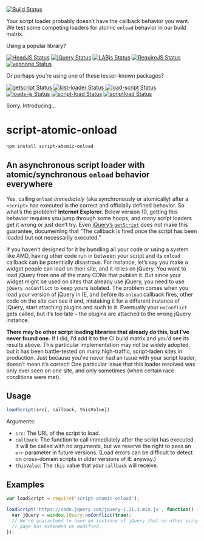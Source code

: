 [![Build Status][trav_img]][trav_site]

Your script loader probably doesn’t have the callback behavior you want.
We test some competing loaders for atomic `onload` behavior in our build matrix.

Using a popular library?

[![HeadJS Status][headjs_img]][trav_site]
[![jQuery Status][jquery_img]][trav_site]
[![LABjs Status][labjs_img]][trav_site]
[![RequireJS Status][requirejs_img]][trav_site]
[![yepnope Status][yepnope_img]][trav_site]

Or perhaps you’re using one of these lesser-known packages?

[![getscript Status][getscript_img]][trav_site]
[![kist-loader Status][kist-loader_img]][trav_site]
[![load-script Status][load-script_img]][trav_site]
[![loads-js Status][loads-js_img]][trav_site]
[![script-load Status][script-load_img]][trav_site]
[![scriptload Status][scriptload_img]][trav_site]

Sorry. Introducing…

# script-atomic-onload

```bash
npm install script-atomic-onload
```

## An asynchronous script loader with atomic/synchronous `onload` behavior everywhere

Yes, calling `onload` *immediately* (aka synchronously or atomically) after a
`<script>` has executed is the correct and officially defined behavior. So
what’s the problem? **Internet Explorer.** Below version 10, getting this
behavior requires you jump through some hoops, and *many* script loaders get it
wrong or just don’t try. Even [jQuery’s `getScript`](https://api.jquery.com/jquery.getscript/)
does not make this guarantee, documenting that “The callback is fired once the
script has been loaded but not necessarily executed.”

If you haven’t designed for it by bundling all your code or using a system
like AMD, having other code run in between your script and its `onload`
callback can be potentially disastrous. For instance, let’s say you make a
widget people can load on their site, and it relies on jQuery. You want to load
jQuery from one of the many CDNs that publish it. But since your widget might
be used on sites that already use jQuery, you need to use `jQuery.noConflict` to
keep yours isolated. The problem comes when you load your version of jQuery in
IE, and before its `onload` callback fires, other code on the site can see it
and, mistaking it for a different instance of jQuery, start attaching plugins
and such to it. Eventually your `noConflict` gets called, but it’s too late –
the plugins are attached to the wrong jQuery instance.

**There may be other script loading libraries that already do this, but I’ve
never found one.** If I did, I’d add it to the CI build matrix and you’d see
its results above. This particular implementation may not be widely adopted,
but it has been battle-tested on many high-traffic, script-laden sites in
production. Just because you’ve never had an issue with your script loader,
doesn’t mean it’s correct! One particular issue that this loader resolved was
only ever seen on one site, and only sometimes (when certain race conditions
were met).

## Usage

```javascript
loadScript(src[, callback, thisValue])
```

Arguments:

* `src`: The URL of the script to load.
* `callback`: The function to call immediately after the script has executed. It
  will be called with no arguments, but we reserve the right to pass an `err`
  parameter in future versions. (Load errors can be difficult to detect on
  cross-domain scripts in older versions of IE anyway.)
* `thisValue`: The `this` value that your `callback` will receive.

## Examples

```javascript
var loadScript = require('script-atomic-onload');

loadScript('https://code.jquery.com/jquery-1.11.3.min.js', function() {
  var jQuery = window.jQuery.noConflict(true);
  // We’re guaranteed to have an instance of jQuery that no other script on the
  // page has extended or modified.
});
```

[trav_img]: https://img.shields.io/travis/exogen/script-atomic-onload/master.svg
[getscript_img]: http://travis-matrix.herokuapp.com/exogen/script-atomic-onload?branch=master&env=TEST_LOADER=getscript&label=getscript
[headjs_img]: http://travis-matrix.herokuapp.com/exogen/script-atomic-onload?branch=master&env=TEST_LOADER=headjs&label=HeadJS
[jquery_img]: http://travis-matrix.herokuapp.com/exogen/script-atomic-onload?branch=master&env=TEST_LOADER=jquery&label=jQuery
[kist-loader_img]: http://travis-matrix.herokuapp.com/exogen/script-atomic-onload?branch=master&env=TEST_LOADER=kist-loader&label=kist-loader
[labjs_img]: http://travis-matrix.herokuapp.com/exogen/script-atomic-onload?branch=master&env=TEST_LOADER=labjs&label=LABjs
[load-script_img]: http://travis-matrix.herokuapp.com/exogen/script-atomic-onload?branch=master&env=TEST_LOADER=load-script&label=load-script
[loads-js_img]: http://travis-matrix.herokuapp.com/exogen/script-atomic-onload?branch=master&env=TEST_LOADER=loads-js&label=loads-js
[requirejs_img]: http://travis-matrix.herokuapp.com/exogen/script-atomic-onload?branch=master&env=TEST_LOADER=requirejs&label=RequireJS
[scriptload_img]: http://travis-matrix.herokuapp.com/exogen/script-atomic-onload?branch=master&env=TEST_LOADER=scriptload&label=scriptload
[script-load_img]: http://travis-matrix.herokuapp.com/exogen/script-atomic-onload?branch=master&env=TEST_LOADER=script-load&label=script-load
[yepnope_img]: http://travis-matrix.herokuapp.com/exogen/script-atomic-onload?branch=master&env=TEST_LOADER=yepnope&label=yepnope
[trav_site]: https://travis-ci.org/exogen/script-atomic-onload
